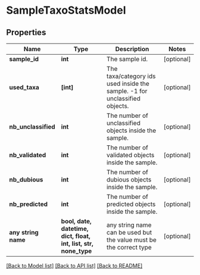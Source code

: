 # SampleTaxoStatsModel


## Properties
Name | Type | Description | Notes
------------ | ------------- | ------------- | -------------
**sample_id** | **int** | The sample id. | [optional] 
**used_taxa** | **[int]** | The taxa/category ids used inside the sample. -1 for unclassified objects. | [optional] 
**nb_unclassified** | **int** | The number of unclassified objects inside the sample. | [optional] 
**nb_validated** | **int** | The number of validated objects inside the sample. | [optional] 
**nb_dubious** | **int** | The number of dubious objects inside the sample. | [optional] 
**nb_predicted** | **int** | The number of predicted objects inside the sample. | [optional] 
**any string name** | **bool, date, datetime, dict, float, int, list, str, none_type** | any string name can be used but the value must be the correct type | [optional]

[[Back to Model list]](../README.md#documentation-for-models) [[Back to API list]](../README.md#documentation-for-api-endpoints) [[Back to README]](../README.md)


